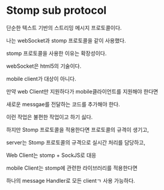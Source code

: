 # Stomp sub protocol
단순한 텍스트 기반의 스트리밍 메시지 프로토콜이다.

나는 webSocket과 stomp 프로토콜을 같이 사용했다.

stomp 프로토콜을 사용한 이유는 확장성이다.

webSocket은 html5의 기술이다.

mobile client가 대상이 아니다.

만약 web Client만 지원하다가 mobile클라이언트를 지원해야 한다면

새로운 messgae를 전달하는 코드를 추가해야 한다.

이런 작업은 불편한 작업이고 하기 싫다.

하지만 Stomp 프로토콜을 적용한다면 프로토콜의 규격이 생기고,

server는 Stomp 프로토콜의 규격으로 실시간 처리를 담당하고,

Web Client는 stomp + SockJS로 대응

mobile Client는 stomp에 관련한 라이브러리를 적용한다면

하나의 message Handler로 모든 clientㄱ 사용 가능하다.